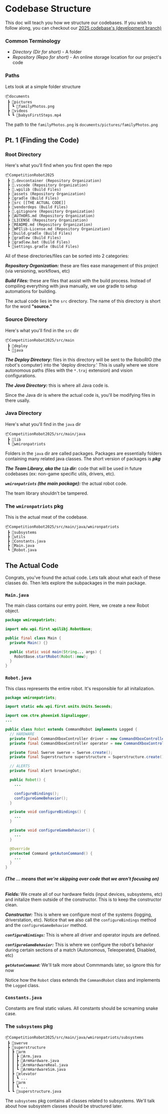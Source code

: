 # Codebase Structure
This doc will teach you how we structure our codebases. If you wish to follow along, you can checkout our [2025 codebase's (development branch)](https://github.com/wmironpatriots/CompetitionRobot2025/tree/development)

### Common Terminology
* *Directory (Dir for short)* - A folder
* *Repository (Repo for short)* - An online storage location for our project's code

### Paths
Lets look at a simple folder structure
```
📦documents
 ┣ 📂pictures
 ┃ ┗ 📜familyPhotos.png
 ┣ 📂videos
 ┗ ┗ 📜babysFirstSteps.mp4
```
The path to the `familyPhotos.png` is `documents/pictures/familyPhotos.png`

## Pt. 1 (Finding the Code)
### Root Directory
Here's what you'll find when you first open the repo
```
📦CompetitionRobot2025
 ┣ 📂.devcontainer (Repository Organization)
 ┣ 📂.vscode (Repository Organization)
 ┣ 📂.wpilib (Build Files)
 ┣ 📂assets (Repository Organization)
 ┣ 📂gradle (Build Files)
 ┣ 📂src [[THE ACTUAL CODE]]
 ┣ 📂vendordeps (Build Files)
 ┣ 📜.gitignore (Repository Organization)
 ┣ 📜AUTHORS.md (Repository Organization)
 ┣ 📜LICENSE (Repository Organization)
 ┣ 📜README.md (Repository Organization)
 ┣ 📜WPIlib-License.md (Repository Organization)
 ┣ 📜build.gradle (Build Files)
 ┣ 📜gradlew (Build Files)
 ┣ 📜gradlew.bat (Build Files)
 ┗ 📜settings.gradle (Build Files)
```

All of these directories/files can be sorted into 2 categories:

***Repository Organization:*** these are files ease management of this project (via versioning, workflows, etc) 

***Build Files:*** these are files that assist with the build process. Instead of compiling everything with java manually, we use gradle to setup automations for building.

The actual code lies in the `src` directory. The name of this directory is short for the word **"source."**

### Source Directory
Here's what you'll find in the `src` dir
```
📦CompetitionRobot2025/src/main
 ┣ 📂deploy
 ┗ 📂java
```
***The Deploy Directory:*** files in this directory will be sent to the RoboRIO (the robot's computer) into the 'deploy directory.' This is usally where we store autonomous paths (files with the `*.traj` extension) and vision configurations.

***The Java Directory:*** this is where all Java code is.

Since the Java dir is where the actual code is, you'll be modifying files in there usally.

### Java Directory
Here's what you'll find in the `java` dir
```
📦CompetitionRobot2025/src/main/java
 ┣ 📂lib
 ┗ 📂wmironpatriots
```

Folders in the `java` dir are called packages. Packages are essentially folders containing many related java classes. The short version of packages is ***pkg***

***The Team Library, aka the `lib` dir:*** code that will be used in future codebases (ex: non-game specific utils, drivers, etc).

***`wmironpatriots` (the main package):*** the actual robot code.

The team library shouldn't be tampered.

### The `wmironpatriots` pkg
This is the actual meat of the codebase.
```
📦CompetitionRobot2025/src/main/java/wmironpatriots
 ┣ 📂subsystems
 ┣ 📂utils
 ┣ 📜Constants.java
 ┣ 📜Main.java
 ┗ 📜Robot.java
```

## The Actual Code
Congrats, you've found the actual code. Lets talk about what each of these classes do. Then lets explore the subpackages in the main package.

### `Main.java`
The main class contains our entry point. Here, we create a new Robot object.

```Java
package wmironpatriots;

import edu.wpi.first.wpilibj.RobotBase;

public final class Main {
  private Main() {}

  public static void main(String... args) {
    RobotBase.startRobot(Robot::new);
  }
}
```

### `Robot.java`
This class represents the entire robot. It's responsible for all initalization.

```Java
package wmironpatriots;

import static edu.wpi.first.units.Units.Seconds;

import com.ctre.phoenix6.SignalLogger;
...

public class Robot extends CommandRobot implements Logged {
  // HARDWARE
  private final CommandXboxController driver = new CommandXboxController(0);
  private final CommandXboxController operator = new CommandXboxController(1);

  private final Swerve swerve = Swerve.create();
  private final Superstructure superstructure = Superstructure.create();

  // ALERTS
  private final Alert browningOut;

  public Robot() {
    ...

    configureBindings();
    configureGameBehavior();
  }

  private void configureBindings() {
    ...
  }

  private void configureGameBehavior() {
    ...
  }

  @Override
  protected Command getAutonCommand() {
    ...
  }
}
```
###### ***(The ... means that we're skipping over code that we aren't focusing on)***

***Fields:*** We create all of our hardware fields (input devices, subsystems, etc) and initalize them outside of the constructor. This is to keep the constructor clean.

***Constructor:*** This is where we configure most of the systems (logging, driverstation, etc). Notice that we also call the `configureBindings` method and the `configureGameBehavior` method.

***`configureBindings`:*** This is where all driver and operator inputs are defined. 

***`configureGameBehavior`:*** This is where we configure the robot's behavior during certain sections of a match (Autonomous, Teleoperated, Disabled, etc)

***`getAutonCommand`:*** We'll talk more about Commmands later, so ignore this for now

Notice how the `Robot` class extends the `CommandRobot` class and implements the `Logged` class. 

### `Constants.java`
Constants are final static values. All constants should be screaming snake case.

### The `subsystems` pkg
```
📦CompetitionRobot2025/src/main/java/wmironpatriots/subsystems
 ┣ 📂swerve
 ┣ 📂superstructure
 ┃ ┣ 📂arm
 ┃ ┃ ┣ 📜Arm.java
 ┃ ┃ ┣ 📜ArmHardware.java
 ┃ ┃ ┣ 📜ArmHardwareReal.java
 ┃ ┃ ┗ 📜ArmHardwareSim.java
 ┃ ┣ 📂elevator
 ┃ ┃ ┗ ...
 ┃ ┣ 📂arm
 ┃ ┃ ┗ ...
 ┗ ┗ 📜superstructure.java
```

The `subsystems` pkg contains all classes related to subsystems. We'll talk about how subsystem classes should be structured later.